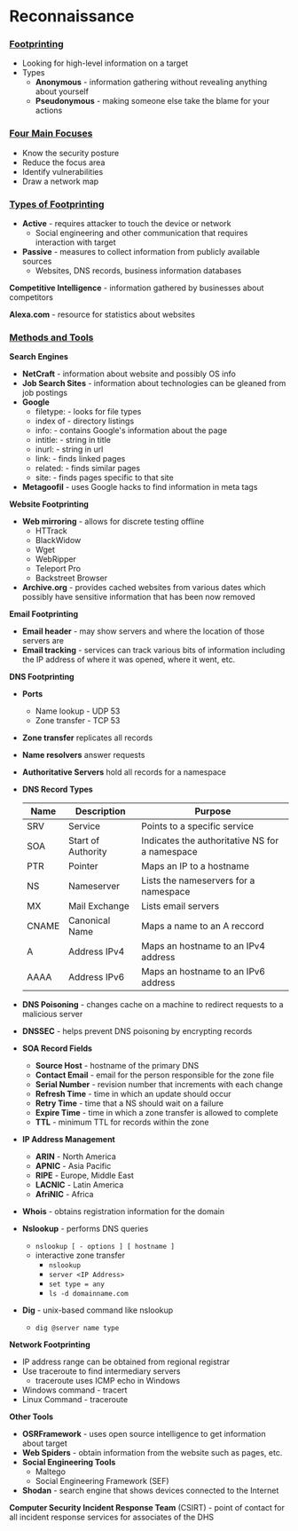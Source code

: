 # Reconnaissance

### <u>Footprinting</u>

- Looking for high-level information on a target
- Types
  - **Anonymous** - information gathering without revealing anything about yourself
  - **Pseudonymous** - making someone else take the blame for your actions

### <u>Four Main Focuses</u>

- Know the security posture
- Reduce the focus area
- Identify vulnerabilities
- Draw a network map

### <u>Types of Footprinting</u>

- **Active** - requires attacker to touch the device or network
  - Social engineering and other communication that requires interaction with target
- **Passive** - measures to collect information from publicly available sources
  - Websites, DNS records, business information databases

**Competitive Intelligence** - information gathered by businesses about competitors

**Alexa.com** - resource for statistics about websites

### <u>Methods and Tools</u>

**Search Engines**

- **NetCraft** - information about website and possibly OS info
- **Job Search Sites** - information about technologies can be gleaned from job postings
- **Google**
  - filetype:  - looks for file types
  - index of - directory listings
  - info: - contains Google's information about the page
  - intitle: - string in title
  - inurl: - string in url
  - link: - finds linked pages
  - related: - finds similar pages
  - site: - finds pages specific to that site
- **Metagoofil** - uses Google hacks to find information in meta tags

**Website Footprinting**

- **Web mirroring** - allows for discrete testing offline
  - HTTrack
  - BlackWidow
  - Wget
  - WebRipper
  - Teleport Pro
  - Backstreet Browser
- **Archive.org** - provides cached websites from various dates which possibly have sensitive information that has been now removed

**Email Footprinting**

- **Email  header** - may show servers and where the location of those servers are
- **Email tracking** - services can track various bits of information including the IP address of where it was opened, where it went, etc.

**DNS Footprinting**

- **Ports**
  - Name lookup - UDP 53
  - Zone transfer - TCP 53
- **Zone transfer** replicates all records
- **Name resolvers** answer requests
- **Authoritative Servers** hold all records for a namespace
- **DNS Record Types**
  
    | Name  | Description        | Purpose                                        |
    | ----- | ------------------ | ---------------------------------------------- |
    | SRV   | Service            | Points to a specific service                   |
    | SOA   | Start of Authority | Indicates the authoritative NS for a namespace |
    | PTR   | Pointer            | Maps an IP to a hostname                       |
    | NS    | Nameserver         | Lists the nameservers for a namespace          |
    | MX    | Mail Exchange      | Lists email servers                            |
    | CNAME | Canonical Name     | Maps a name to an A reccord                    |
    | A     | Address IPv4       | Maps an hostname to an IPv4 address            |
    | AAAA  | Address IPv6       | Maps an hostname to an IPv6 address            |

- **DNS Poisoning** - changes cache on a machine to redirect requests to a malicious server
- **DNSSEC** - helps prevent DNS poisoning by encrypting records
- **SOA Record Fields**
  - **Source Host** - hostname of the primary DNS
  - **Contact Email** - email for the person responsible for the zone file
  - **Serial Number** - revision number that increments with each change
  - **Refresh Time** - time in which an update should occur
  - **Retry Time** - time that a NS should wait on a failure
  - **Expire Time** - time in which a zone transfer is allowed to complete
  - **TTL** - minimum TTL for records within the zone

- **IP Address Management**
  - **ARIN** - North America
  - **APNIC** - Asia Pacific
  - **RIPE** - Europe, Middle East
  - **LACNIC** - Latin America
  - **AfriNIC** - Africa

- **Whois** - obtains registration information for the domain
- **Nslookup** - performs DNS queries
  - `nslookup [ - options ] [ hostname ]`
  - interactive zone transfer
    - `nslookup`
    - `server <IP Address>`
    - `set type = any`
    - `ls -d domainname.com`
- **Dig** - unix-based command like nslookup
  - `dig @server name type`

**Network Footprinting**

- IP address range can be obtained from regional registrar
- Use traceroute to find intermediary servers
  - traceroute uses ICMP echo in Windows
- Windows command - tracert
- Linux Command - traceroute

**Other Tools**

- **OSRFramework** - uses open source intelligence to get information about target
- **Web Spiders** - obtain information from the website such as pages, etc.
- **Social Engineering Tools**
  - Maltego
  - Social Engineering Framework (SEF)
- **Shodan** - search engine that shows devices connected to the Internet

**Computer Security Incident Response Team** (CSIRT) - point of contact for all incident response services for associates of the DHS
